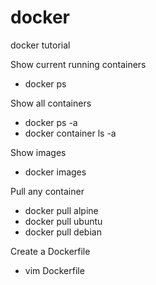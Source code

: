 # docker
docker tutorial

Show current running containers
- docker ps

Show all containers
- docker ps -a
- docker container ls -a 

Show images
- docker images 

Pull any container
- docker pull alpine
- docker pull ubuntu
- docker pull debian

Create a Dockerfile 
- vim Dockerfile


